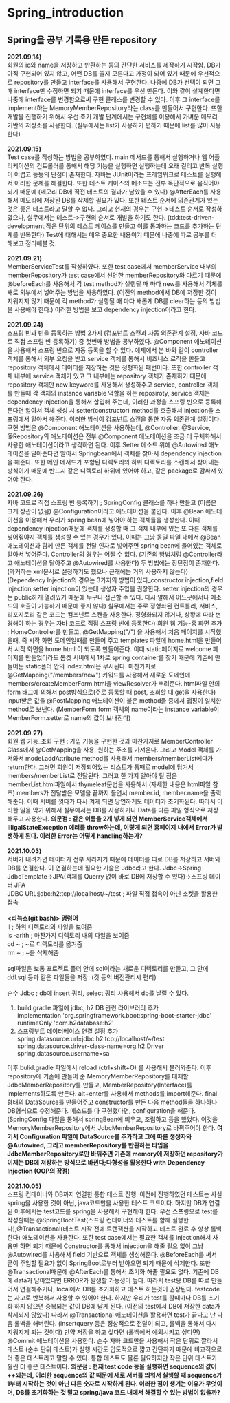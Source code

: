 # Spring_introduction
<h2>Spring을 공부 기록용 만든 repository</h2>

**2021.09.14)**<br> 회원의 id와 name을 저장하고 반환하는 등의 간단한 서비스를 제작하기 시작함. DB가 아직 구현되어 있지 않고, 어떤 DB를 쓸지 모른다고 가정이 되어 있기 때문에 우선적으로 repository를 만들고 interface를 사용해서 구현한다. 나중에 DB가 선택이 되면 그때 interface만 수정하면 되기 때문에 interface를 우선 만든다. 이와 같이 설계한다면 나중에 interface를 변경함으로써 구현 클래스를 변경할 수 있다. 이후 그 interface를 implement하는 MemoryMemberRepository라는 class를 만들어서 구현한다. 또한 개발을 진행하기 위해서 우선 초기 개발 단계에서는 구현체를 이용해서 가벼운 메모리 기반의 저장소를 사용한다. (실무에서는 list가 사용하기 편하기 때문에 list를 많이 사용한다)<br><br>
**2021.09.15)**<br> Test case를 작성하는 방법을 공부하였다. main 메서드를 통해서 실행하거나 웹 어플리케이션의 컨트롤러를 통해서 해당 기능을 실행하면 실행하는데 오래 걸리고 반복 실행이 어렵고 등등의 단점이 존재한다. 자바는 JUnit이라는 프레임워크로 테스트를 실행해서 이러한 문제를 해결한다. 또한 테스트 케이스의 메소드는 전부 독단적으로 움직어야 되기 때문에 (메모리 DB에 직전 테스트의 결과가 남았을 수 있다) @AfterEach를 사용해서 메모리에 저장된 DB를 삭제할 필요가 있다. 또한 테스트 순서에 의존관계가 있는 것은 좋은 테스트라고 말할 수 없다. 그리고 현재의 경우는 구현->테스트 순서로 작성하였으나, 실무에서는 테스트->구현의 순서로 개발을 하기도 한다. (tdd:test-driven-development;작은 단위의 테스트 케이스를 만들고 이를 통과하는 코드를 추가하는 단계를 반복한다) Test에 대해서는 매우 중요한 내용이기 때문에 나중에 따로 공부를 더 해보고 정리해볼 것.<br><br>
**2021.09.21)**<br> MemberServiceTest를 작성하였다. 또한 test case에서 memberService 내부의 memberRepository가 test case에서 선언한 memberRepository와 다르기 때문에 @beforeEach를 사용해서 각 test method가 실행될 때 마다 new를 사용해서 객체를 새로 외부에서 넣어주는 방법을 사용하였다. (이전의 method에서 DB에 저장한 것이 지워지지 않기 때문에 각 method가 실행될 때 마다 새롭게 DB를 clear하는 등의 방법을 사용해야 한다.) 이러한 방법을 보고 dependency injection이라고 한다.<br><br>
**2021.09.24)**<br> 스프링 빈과 빈을 등록하는 방법 2가지 (컴포넌트 스캔과 자동 의존관계 설정, 자바 코드로 직접 스프링 빈 등록하기) 중 첫번째 방법을 공부하였다. @Component 애노테이션을 사용해서 스프링 빈으로 자동 등록을 할 수 있다. 예제에서 본 바와 같이 controller 객체를 통해서 외부 요청을 받고 service 객체를 통해서 비즈니스 로직을 만들고 repository 객체에서 데이터를 저장하는 것은 정형화된 패턴이다. 또한 controller 객체 내부에 service 객체가 있고 그 내부에는 repository 객체가 존재하기 때문에 repository 객체만 new keyword를 사용해서 생성하주고 service, controller 객체를 만들때 각 객체의 instance variable 역할을 하는 reposiroty, service 객체는 dependency injection을 통해서 삽입해 주는데, 이러한 과정을 스프링 빈으로 등록해둔다면 알아서 객체 생성 시 setter(constructor) method를 호출해서 injection을 스프링에서 알아서 해준다. 이러한 방식이 컴포넌트 스캔을 통한 자동 의존관계 설정이다. 구현 방법은 @Component 애노테이션을 사용하는데, @Controller, @Service, @Repository의 애노테이션은 전부 @Component 애노테이션을 조금 더 구체화해서 사용한 애노테이션이라고 생각하면 된다. 이후 Setter 메소드 위에 @Autowired 애노테이션을 달아준다면 알아서 Springbean에서 객체를 찾아서 dependency injection을 해준다. 또한 메인 메서드가 포함된 디렉토리의 하위 디렉토리를 스캔해서 찾아내는 방식이기 때문에 반드시 같은 디렉토리 하위에 있어야 하고, 같은 package로 감싸져 있어야 한다.<br><br>
**2021.09.26)**<br> 자바 코드로 직접 스프링 빈 등록하기 ; SpringConfig 클래스를 하나 만들고 (이름은 크게 상관이 없음) @Configuration이라고 애노테이션을 붙인다. 이후 @Bean 애노테이션을 이용해서 우리가 spring bean에 넣어야 하는 객체들을 생성한다. 이때 dependency injection때문에 객체를 생성할 때 그 객체 내부에 있는 또 다른 객체를 넣어줘야지 객체를 생성할 수 있는 경우가 있다. 이때는 그냥 동일 파일 내에서 @Bean 애노테이션과 함께 만든 객체를 전달 인자로 넣어주면 spring bean에 들어있는 객체로 알아서 넣어준다. Controller의 경우는 어쩔 수 없다. (기존의 방법처럼 @Controller라고 애노테이션을 달아주고 @Autowired를 사용한다) 두 방법에는 장단점이 존재한다. (과거하는 xml문서로 설정하기도 했으나 근래에는 거의 사용하지 않는다) (Dependency Injection의 경우는 3가지의 방법이 있다_constructor injection,field injection,setter injection이 있는데 생성자 주입을 권장한다. setter injection의 경우는 public하게 열려있기 때문에 누구나 접근할 수 있다. 다시 말해서 어느곳에서나 메소드의 호출이 가능하기 때문에 좋지 않다) 실무에서는 주로 정형화된 컨트롤러, 서비스, 리포지토리 같은 코드는 컴포넌트 스캔을 사용한다. 정형화되지 않거나, 상황에 따라 변경해야 하는 경우는 자바 코드로 직접 스프링 빈에 등록한다)
회원 웹 기능-홈 화면 추가 ; HomeController를 만들고, @GetMapping("/") 을 사용해서 처음 페이지를 시작했을때, 즉 시작 화면 도메인일때를 만들어 주고 templates 파일에 home.html을 만들어서 시작 화면을 home.html 이 되도록 만들어준다. 이때 static페이지로 welcome 페이지를 만들었더라도 톰켓 서버에서 1차로 spring container를 찾기 때문에 기존에 만들어둔 static폴더 안의 index.html은 무시된다. 마찬가지로 @GetMapping("/members/new") 키워드를 사용해서 새로운 도메인에 members/createMemberForm.html을 viewResolver가 뿌려준다. html파일 안의 form 태그에 의해서 post방식으로(주로 등록할 때 post, 조회할 때 get을 사용한다) input받은 값을 @PostMapping 애노테이션이 붙은 method들 중에서 맵핑이 일치한 method로 보낸다. (MemberForm form 객체의 name이라는 instance variable이 MemberForm.setter로 name의 값이 보내진다)<br><br>
**2021.09.27)**<br> 회원 웹 기능_조회 구현 : 가입 기능을 구현한 것과 마찬가지로 MemberController Class에서 @GetMapping을 사용, 원하는 주소를 가져온다. 그리고 Model 객체를 가져와서 model.addAttribute method를 사용해서 members/memberList에다가 return한다. 그러면 회원이 저장되어있는 리스트가 통째로 model에 담겨서 members/memberList로 전달된다. 그러고 한 가지 알아야 될 점은 memberList.html파일에서 thymeleaf문법을 사용해서 (자세한 내용은 html파일 참조) members가 전달받은 모델을 끝까지 돌면서 member.id, member.name을 출력해준다. 이때 서버를 껏다가 다시 켜게 되면 당연하게도 데이터가 초기화된다. 따라서 이러한 일을 막기 위해서 실무에서는 DB를 사용하거나 Data를 다른 파일 형식으로 저장해두고 사용한다.
<b>의문점 : 같은 이름을 2개 넣게 되면 MemberService객체에서 IlligalStateException 에러를 throw하는데, 이렇게 되면 홈페이지 내에서 Error가 발생하게 된다. 이러한 Error는 어떻게 handling하는가?</b><br><br>
**2021.10.03)**<br> 서버가 내려가면 데이터가 전부 사라지기 때문에 데이터를 따로 DB를 저장하고 서버와 DB를 연결한다. 이 연결하는데 필요한 기술은 Jdbc라고 한다. Jdbc->Spring JdbcTemplate->JPA(객체를 Querry 없이 바로 DB에 저장할 수 있다)->스프링 데이터 JPA<br>
JDBC URL:jdbc:h2:tcp://localhost/~/test ; 파일 직접 접속이 아닌 소켓을 활용한 접속<br><br>
**<리눅스(git bash)> 명령어**<br>
ll ; 하위 디렉토리의 파일을 보여줌<br>
ls -arlth ; 마찬가지 디렉토리 내의 파일을 보여줌<br>
cd ~ ; ~로 디렉토리를 옮겨줌<br>
rm ~ ; ~을 삭제해줌<br><br>
sql파일은 보통 프로젝트 폴더 안에 sql이라는 새로운 디렉토리를 만들고, 그 안에 ddl.sql 등과 같은 파일들을 저장. (깃 등의 버전관리시 편리)<br><br>
순수 Jdbc ; db에 insert 쿼리, select 쿼리 사용해서 db를 날릴 수 있다. 
1) build.gradle 파일에 jdbc, h2 DB 관련 라이브러리 추가 <br>
implementation 'org.springframework.boot:spring-boot-starter-jdbc' <br>
runtimeOnly 'com.h2database:h2' <br>
2) 스프링부트 데이터베이스 연결 설정 추가<br>
spring.datasource.url=jdbc:h2:tcp://localhost/~/test<br>
spring.datasource.driver-class-name=org.h2.Driver<br>
spring.datasource.username=sa<br>

이후 bulid.gradle 파일에서 reload (ctrl+shift+O) 를 사용해서 불러와준다.
이후 repository에 기존에 만들어 준 MemoryMemberRepository를 대체할 JdbcMemberRepository를 만들고, MemberRepository(Interface)를 implements하도록 만든다. alt+enter를 사용해서 methods를 import해준다. final 형태의 DataSource를 만들어주고 constructor를 만든 다음 method들을 하나하나 DB형식으로 수정해준다. 메소드를 다 구현했다면, configuration을 해준다. (SpringConfig 파일을 통해서 springBean에 띄우고, 조립하고 등을 했었다. 이것을 MemoryMemberRepository에서 JdbcMemberRepository로 바꿔주어야 한다. **여기서 Configuration 파일에 DataSource를 추가하고 그에 따른 생성자와 @Autowired, 그리고 memberRepository를 반환하는 타입을 JdbcMemberRepository로만 바꿔주면 기존에 memory에 저장하던 repository가 이제는 DB에 저장하는 방식으로 바뀐다;다형성을 활용한다 with Dependency Injection (OOP의 장점)**<br><br>
**2021.10.05)**<br>스프링 컨테이너와 DB까지 연결한 통합 테스트 진행. 이전에 진행하였던 테스트는 사실 spring을 사용한 것이 아닌, java코드만을 사용한 테스트 코드이다. 하지만 DB가 연결된 이후에서는 test코드를 spring을 사용해서 구현해야 한다. 우선 스프링으로 test를 작성할때는 @SpringBootTest(스프링 컨테이너와 테스트를 함께 실행한다),@Transactional(테스트 시작 전에 트랜잭션을 시작하고 테스트 완료 후 항상 롤백한다) 애노테이션을 사용한다. 또한 test case에서는 필요한 객체를 injection해서 사용만 하면 되기 때문에 Constructor를 통해서 injection을 해줄 필요 없이 그냥 @Autowired를 사용해서 field 기반으로 객체를 생성해준다. @BeforeEach를 써서 굳이 주입할 필요가 없이 SpringBoot로부터 받아오면 되기 때문에 삭제한다. 또한 @Transactional때문에 @AfterEach를 통해서 초기화 해줄 필요도 없다. 기존에 DB에 data가 남아있다면 ERROR가 발생할 가능성이 높다. 따라서 test용 DB를 따로 만들어서 연결해주거나, local에서 DB를 초기화하고 테스트 하는것이 권장된다. testcode는 자고로 반복해서 사용할 수 있어야 한다. 하지만 우리가 test를 할때마다 DB를 초기화 하지 않으면 중복되는 값이 DB에 남게 된다. (이전의 test에서 DB에 저장한 data가 삭제되지 않았다) 따라서 @Transactional 애노테이션을 활용하면 test가 끝나고 난 다음 롤백을 해버린다. (insertquery 등은 정상적으로 전달이 되고, 롤백을 통해서 다시 지워지게 되는 것이다) 만약 저장을 하고 싶다면 (롤백에서 예외시키고 싶다면) @Commit 애노테이션을 사용한다. 순수 자바 코드만을 사용해서 작은 단위로 짤라서 테스트 (순수 단위 테스트)가 실행 시간도 압도적으로 짧고 간단하기 때문에 비교적으로 더 좋은 테스트라고 말할 수 있다. 통합 테스트도 물론 필요하지만 작은 단위 테스트가 훨씬 더 좋은 테스트이다. <b>의문점 : 현재 test code 등을 실행하면 sequence의 값이 ++되는데, 이러한 sequence의 값 때문에 새로 서버를 띄워서 실행할 때 sequence가 1부터 시작하는 것이 아닌 다른 숫자로 시작하게 된다. 이러한 점이 생기는 이유가 무엇이며, DB를 초기화하는 것 말고 spring/java 코드 내에서 해결할 수 있는 방법이 없을까?</b> 
